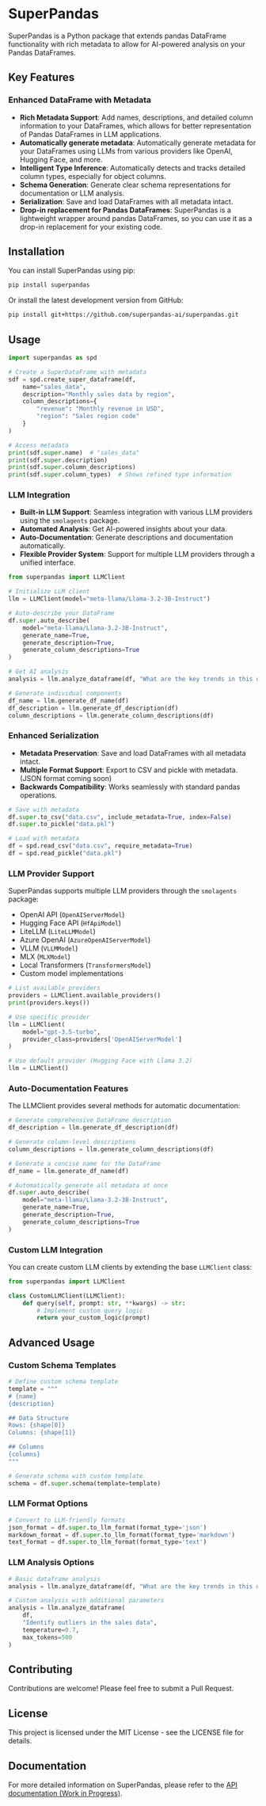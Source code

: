 # SuperPandas

SuperPandas is a Python package that extends pandas DataFrame functionality with rich metadata to allow for AI-powered analysis on your Pandas DataFrames.

## Key Features

### Enhanced DataFrame with Metadata
- **Rich Metadata Support**: Add names, descriptions, and detailed column information to your DataFrames, which allows for better representation of Pandas DataFrames in LLM applications.
- **Automatically generate metadata**: Automatically generate metadata for your DataFrames using LLMs from various providers like OpenAI, Hugging Face, and more.
- **Intelligent Type Inference**: Automatically detects and tracks detailed column types, especially for object columns.
- **Schema Generation**: Generate clear schema representations for documentation or LLM analysis.
- **Serialization**: Save and load DataFrames with all metadata intact.
- **Drop-in replacement for Pandas DataFrames**: SuperPandas is a lightweight wrapper around pandas DataFrames, so you can use it as a drop-in replacement for your existing code.

## Installation

You can install SuperPandas using pip:

```bash
pip install superpandas
```

Or install the latest development version from GitHub:

```bash
pip install git+https://github.com/superpandas-ai/superpandas.git
```

## Usage

```python
import superpandas as spd

# Create a SuperDataFrame with metadata
sdf = spd.create_super_dataframe(df, 
    name="sales_data",
    description="Monthly sales data by region",
    column_descriptions={
        "revenue": "Monthly revenue in USD",
        "region": "Sales region code"
    }
)

# Access metadata
print(sdf.super.name)  # "sales_data"
print(sdf.super.description)
print(sdf.super.column_descriptions)
print(sdf.super.column_types)  # Shows refined type information
```

### LLM Integration
- **Built-in LLM Support**: Seamless integration with various LLM providers using the `smolagents` package.
- **Automated Analysis**: Get AI-powered insights about your data.
- **Auto-Documentation**: Generate descriptions and documentation automatically.
- **Flexible Provider System**: Support for multiple LLM providers through a unified interface.

```python
from superpandas import LLMClient

# Initialize LLM client
llm = LLMClient(model="meta-llama/Llama-3.2-3B-Instruct")

# Auto-describe your DataFrame
df.super.auto_describe(
    model="meta-llama/Llama-3.2-3B-Instruct",
    generate_name=True,
    generate_description=True,
    generate_column_descriptions=True
)

# Get AI analysis
analysis = llm.analyze_dataframe(df, "What are the key trends in this data?")

# Generate individual components
df_name = llm.generate_df_name(df)
df_description = llm.generate_df_description(df)
column_descriptions = llm.generate_column_descriptions(df)
```

### Enhanced Serialization
- **Metadata Preservation**: Save and load DataFrames with all metadata intact.
- **Multiple Format Support**: Export to CSV and pickle with metadata. (JSON format coming soon)
- **Backwards Compatibility**: Works seamlessly with standard pandas operations.

```python
# Save with metadata
df.super.to_csv("data.csv", include_metadata=True, index=False)
df.super.to_pickle("data.pkl")

# Load with metadata
df = spd.read_csv("data.csv", require_metadata=True)
df = spd.read_pickle("data.pkl")
```

### LLM Provider Support
SuperPandas supports multiple LLM providers through the `smolagents` package:

- OpenAI API (`OpenAIServerModel`)
- Hugging Face API (`HfApiModel`)
- LiteLLM (`LiteLLMModel`)
- Azure OpenAI (`AzureOpenAIServerModel`)
- VLLM (`VLLMModel`)
- MLX (`MLXModel`)
- Local Transformers (`TransformersModel`)
- Custom model implementations

```python
# List available providers
providers = LLMClient.available_providers()
print(providers.keys())

# Use specific provider
llm = LLMClient(
    model="gpt-3.5-turbo",
    provider_class=providers['OpenAIServerModel']
)

# Use default provider (Hugging Face with Llama 3.2)
llm = LLMClient()
```

### Auto-Documentation Features

The LLMClient provides several methods for automatic documentation:

```python
# Generate comprehensive DataFrame description
df_description = llm.generate_df_description(df)

# Generate column-level descriptions
column_descriptions = llm.generate_column_descriptions(df)

# Generate a concise name for the DataFrame
df_name = llm.generate_df_name(df)

# Automatically generate all metadata at once
df.super.auto_describe(
    model="meta-llama/Llama-3.2-3B-Instruct",
    generate_name=True,
    generate_description=True,
    generate_column_descriptions=True
)
```

### Custom LLM Integration

You can create custom LLM clients by extending the base `LLMClient` class:

```python
from superpandas import LLMClient

class CustomLLMClient(LLMClient):
    def query(self, prompt: str, **kwargs) -> str:
        # Implement custom query logic
        return your_custom_logic(prompt)
```

## Advanced Usage

### Custom Schema Templates
```python
# Define custom schema template
template = """
# {name}
{description}

## Data Structure
Rows: {shape[0]}
Columns: {shape[1]}

## Columns
{columns}
"""

# Generate schema with custom template
schema = df.super.schema(template=template)
```

### LLM Format Options
```python
# Convert to LLM-friendly formats
json_format = df.super.to_llm_format(format_type='json')
markdown_format = df.super.to_llm_format(format_type='markdown')
text_format = df.super.to_llm_format(format_type='text')
```

### LLM Analysis Options

```python
# Basic dataframe analysis
analysis = llm.analyze_dataframe(df, "What are the key trends in this data?")

# Custom analysis with additional parameters
analysis = llm.analyze_dataframe(
    df,
    "Identify outliers in the sales data",
    temperature=0.7,
    max_tokens=500
)
```

## Contributing

Contributions are welcome! Please feel free to submit a Pull Request.

## License

This project is licensed under the MIT License - see the LICENSE file for details.

## Documentation

For more detailed information on SuperPandas, please refer to the [API documentation (Work in Progress)](https://superpandas.readthedocs.io/en/latest/).

